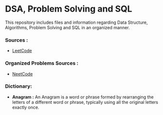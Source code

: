 # DSA, Problem Solving and SQL

This repository includes files and information regarding Data Structure, Algorithms, Problem Solving and SQL in an organized manner.

### Sources :

- [LeetCode](./LeetCode/README.md)

### Organized Problems Sources :

- [NeetCode](https://neetcode.io/)

### Dictionary:

- **Anagram :** An Anagram is a word or phrase formed by rearranging the letters of a different word or phrase, typically using all the original letters exactly once.
